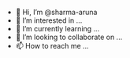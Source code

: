 - 👋 Hi, I’m @sharma-aruna
- 👀 I’m interested in ...
- 🌱 I’m currently learning ...
- 💞️ I’m looking to collaborate on ...
- 📫 How to reach me ...

<!---
sharma-aruna/sharma-aruna is a ✨ special ✨ repository because its `README.md` (this file) appears on your GitHub profile.
You can click the Preview link to take a look at your changes.
--->
